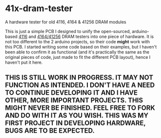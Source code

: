 # 41x-dram-tester  

A hardware tester for old 4116, 4164 &amp; 41256 DRAM modules  

This is just a simple PCB I designed to unify the open-sourced, arduino-based [4116](https://labs.frostbox.net/2020/03/24/4116-d-ram-tester-with-schematics-and-code/) and [4164/41256](https://forum.defence-force.org/viewtopic.php?t=1699) DRAM testers into one piece of hardware. It is not too different to the 2 arduino projects, so their code **might** work with this PCB. I started writing some code based on their examples, but I haven't been able to confirm it as functional (and it's practically the same as the original pieces of code, just made to fit the different PCB layout), hence I haven't put it here.  

## THIS IS STILL WORK IN PROGRESS. IT MAY NOT FUNCTION AS INTENDED. I DON'T HAVE A NEED TO CONTINUE DEVELOPING IT AND I HAVE OTHER, MORE IMPORTANT PROJECTS. THIS MIGHT NEVER BE FINISHED. FEEL FREE TO FORK AND DO WITH IT AS YOU WISH. THIS WAS MY FIRST PROJECT IN DEVELOPING HARDWARE, BUGS ARE TO BE EXPECTED.  
